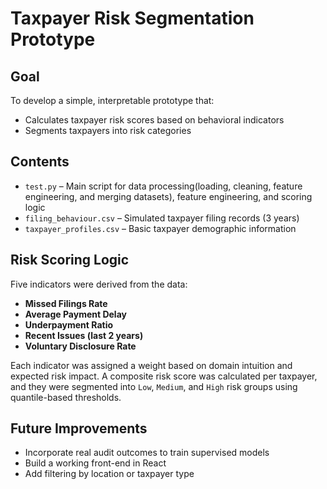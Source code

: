 # Taxpayer Risk Segmentation Prototype

## Goal

To develop a simple, interpretable prototype that:

- Calculates taxpayer risk scores based on behavioral indicators
- Segments taxpayers into risk categories

## Contents

- `test.py` – Main script for data processing(loading, cleaning, feature engineering, and merging datasets), feature engineering, and scoring logic
- `filing_behaviour.csv` – Simulated taxpayer filing records (3 years)
- `taxpayer_profiles.csv` – Basic taxpayer demographic information

## Risk Scoring Logic

Five indicators were derived from the data:

- **Missed Filings Rate**
- **Average Payment Delay**
- **Underpayment Ratio**
- **Recent Issues (last 2 years)**
- **Voluntary Disclosure Rate**

Each indicator was assigned a weight based on domain intuition and expected risk impact. A composite risk score was calculated per taxpayer, and they were segmented into `Low`, `Medium`, and `High` risk groups using quantile-based thresholds.

## Future Improvements

- Incorporate real audit outcomes to train supervised models
- Build a working front-end in React
- Add filtering by location or taxpayer type
